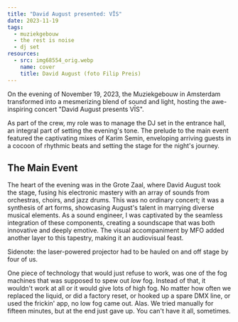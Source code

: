 ```yaml
---
title: "David August presented: VĪS"
date: 2023-11-19
tags:
  - muziekgebouw
  - the rest is noise
  - dj set
resources:
  - src: img68554_orig.webp
    name: cover
    title: David August (foto Filip Preis)
---
```

On the evening of November 19, 2023, the Muziekgebouw in Amsterdam transformed into a mesmerizing blend of sound and light, hosting the awe-inspiring concert "David August presents VĪS".
<!--more-->
As part of the crew, my role was to manage the DJ set in the entrance hall, an integral part of setting the evening's tone. The prelude to the main event featured the captivating mixes of Karim Semin, enveloping arriving guests in a cocoon of rhythmic beats and setting the stage for the night's journey.

## The Main Event
The heart of the evening was in the Grote Zaal, where David August took the stage, fusing his electronic mastery with an array of sounds from orchestras, choirs, and jazz drums. This was no ordinary concert; it was a synthesis of art forms, showcasing August's talent in marrying diverse musical elements. As a sound engineer, I was captivated by the seamless integration of these components, creating a soundscape that was both innovative and deeply emotive. The visual accompaniment by MFO added another layer to this tapestry, making it an audiovisual feast.

Sidenote: the laser-powered projector had to be hauled on and off stage by four of us.

One piece of technology that would just refuse to work, was one of the fog machines that was supposed to spew out _low_ fog. Instead of that, it wouldn't work at all or it would give lots of high fog. No matter how often we replaced the liquid, or did a factory reset, or hooked up a spare DMX line, or used the frickin' app, no low fog came out. Alas. We tried manually for fifteen minutes, but at the end just gave up. You can't have it all, sometimes.